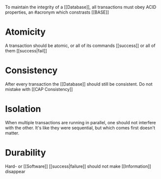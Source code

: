 To maintain the integrity of a [[Database]], all transactions must obey ACID properties, an #acronym  which constrasts [[BASE]]

# Atomicity

A transaction should be atomic, or all of its commands [[success]] or all of them [[success|fail]]

# Consistency

After every transaction the [[Database]] should still be consistent. Do not mistake with [[CAP Consistency]]

# Isolation

When multiple transactions are running in parallel, one should not interfere with the other. It's like they were sequential, but which comes first doesn't matter.

# Durability

Hard- or [[Software]] [[success|failure]] should not make [[Information]] disappear
